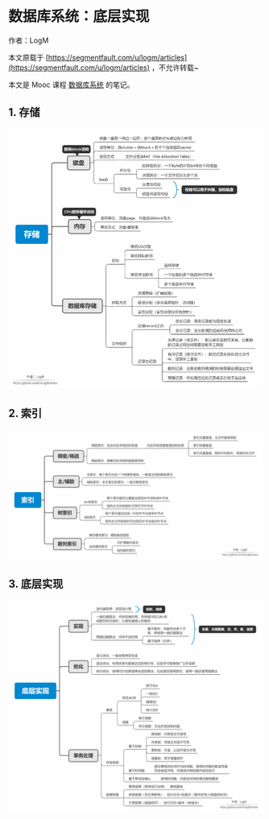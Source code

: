 # 数据库系统：底层实现

作者：LogM

本文原载于 [https://segmentfault.com/u/logm/articles](https://segmentfault.com/u/logm/articles) ，不允许转载~

本文是 Mooc 课程 [数据库系统](https://www.icourse163.org/course/HIT-1001578001) 的笔记。

## 1. 存储

<div align=left>
<img src="imgs/数据库/7_存储.png", width="700">
</div>

## 2. 索引

<div align=left>
<img src="imgs/数据库/8_索引.png", width="700">
</div>

## 3. 底层实现

<div align=left>
<img src="imgs/数据库/9_底层实现.png", width="700">
</div>
